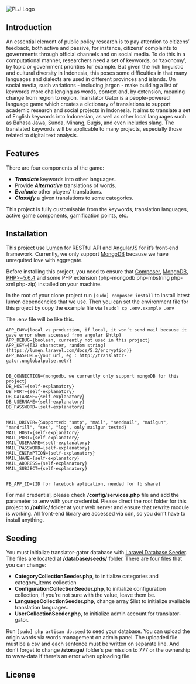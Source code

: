 ![PLJ Logo](http://www.unglobalpulse.org/sites/default/files/Pulse_Lab_Jakarta_logo.png "PLJ Logo")


## Introduction


An essential element of public policy research is to pay attention to citizens’ feedback, both active and passive, for instance, citizens’ complaints to governments through official channels and on social media. To do this in a computational manner, researchers need a set of keywords, or ‘taxonomy’, by topic or government priorities for example. But given the rich linguistic and cultural diversity in Indonesia, this poses some difficulties in that many languages and dialects are used in different provinces and islands. On social media, such variations - including jargon - make building a list of keywords more challenging as words, context and, by extension, meaning change from region to region. Translator Gator is a people-powered language game which creates a dictionary of translations to support academic research and social projects in Indonesia. It aims to translate a set of English keywords into Indonesian, as well as other local languages such as Bahasa Jawa, Sunda, Minang, Bugis, and even includes slang. The translated keywords will be applicable to many projects, especially those related to digital text analysis.


## Features


There are four components of the game:
* ___Translate___ keywords into other languages.
* Provide ___Alternative___ translations of words.
* ___Evaluate___ other players' translations.
* ___Classify___ a given translations to some categories.


This project is fully customisable from the keywords, translation languages, active game components, gamification points, etc.


## Installation


This project use [Lumen](https://lumen.laravel.com/) for RESTful API and [AngularJS](https://angularjs.org/) for it’s front-end framework. Currently, we only support [MongoDB](https://www.mongodb.com/) because we have unrequited love with aggregate.


Before installing this project, you need to ensure that [Composer](https://getcomposer.org/doc/00-intro.md), [MongoDB](https://www.mongodb.com/download-center), [PHP>=5.6.4](http://php.net/manual/en/install.php) and some PHP extension (php-mongodb php-mbstring php-xml php-zip) installed on your machine.


In the root of your clone project run ```[sudo] composer install``` to install latest lumen dependencies that we use. Then you can set the environment file for this project by copy the example file via ```[sudo] cp .env.example .env```


The .env file will be like this.
```
APP_ENV={local vs production, if local, it won’t send mail because it gave error when accessed from angular $http}
APP_DEBUG={boolean, currently not used in this project}
APP_KEY={[32 character, random string](https://lumen.laravel.com/docs/5.2/encryption)}
APP_BASEURL={your url, eg : http://translator-gator.unglobalpulse.net/}


DB_CONNECTION={mongodb, we currently only support mongoDB for this project}
DB_HOST={self-explanatory}
DB_PORT={self-explanatory}
DB_DATABASE={self-explanatory}
DB_USERNAME={self-explanatory}
DB_PASSWORD={self-explanatory}


MAIL_DRIVER={Supported: "smtp", "mail", "sendmail", "mailgun", "mandrill", "ses", "log", only mailgun tested}
MAIL_HOST={self-explanatory}
MAIL_PORT={self-explanatory}
MAIL_USERNAME={self-explanatory}
MAIL_PASSWORD={self-explanatory}
MAIL_ENCRYPTION={self-explanatory}
MAIL_NAME={self-explanatory}
MAIL_ADDRESS={self-explanatory}
MAIL_SUBJECT={self-explanatory}


FB_APP_ID={ID for facebook aplication, needed for fb share}
```


For mail credential, please check __/config/services.php__ file and add the parameter to .env with your credential. Please direct the root folder for this project to __/public/__  folder at your web server and ensure that rewrite module is working. All front-end library are accessed via cdn, so you don’t have to install anything.


## Seeding


You must initialize translator-gator database with [Laravel Database Seeder](https://laravel.com/docs/master/seeding). The files are located at __/database/seeds/__ folder. There are four files that you can change:
* __CategoryCollectionSeeder.php__, to initialize categories and category_items collection
* __ConfigurationCollectionSeeder.php__, to initialize configuration collection, if you’re not sure with the value, leave them be.
* __LanguageCollectionSeeder.php__, change array $list to initialize available translation languages.
* __UserCollectionSeeder.php__, to initialize admin account for translator-gator.


Run ```[sudo] php artisan db:seed``` to seed your database. You can upload the origin words via words management on admin panel. The uploaded file must be a csv and each sentence must be written on separate line. And don’t forget to change __/storage/__ folder’s  permission to 777 or the ownership to www-data if there’s an error when uploading file.


## License

